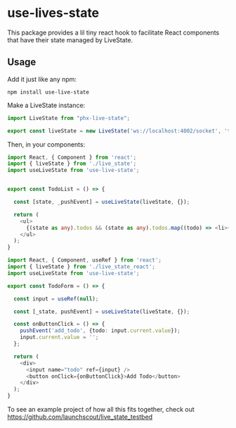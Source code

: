 # use-lives-state

This package provides a lil tiny react hook to facilitate React components that have their state managed by LiveState.

## Usage

Add it just like any npm:

```
npm install use-live-state
```

Make a LiveState instance:

```typescript
import LiveState from "phx-live-state";

export const liveState = new LiveState('ws://localhost:4002/socket', 'todo:all');
```

Then, in your components:

```typescript
import React, { Component } from 'react';
import { liveState } from './live_state';
import useLiveState from 'use-live-state';


export const TodoList = () => {

  const [state, _pushEvent] = useLiveState(liveState, {});

  return (
    <ul>
      {(state as any).todos && (state as any).todos.map((todo) => <li>{todo}</li>)}
    </ul>
  );
}
```

```typescript
import React, { Component, useRef } from 'react';
import { liveState } from './live_state_react';
import useLiveState from 'use-live-state';

export const TodoForm = () => {

  const input = useRef(null);

  const [_state, pushEvent] = useLiveState(liveState, {});

  const onButtonClick = () => {
    pushEvent('add_todo', {todo: input.current.value});
    input.current.value = '';
  };

  return (
    <div>
      <input name="todo" ref={input} />
      <button onClick={onButtonClick}>Add Todo</button>
    </div>
  );
}
```

To see an example project of how all this fits together, check out https://github.com/launchscout/live_state_testbed

